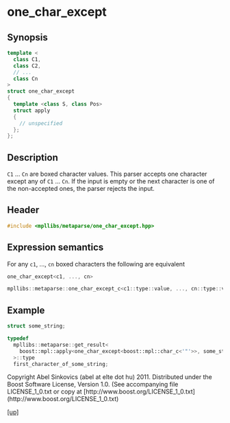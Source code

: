 # one_char_except

## Synopsis

```cpp
template <
  class C1,
  class C2,
  // ...
  class Cn
>
struct one_char_except
{
  template <class S, class Pos>
  struct apply
  {
    // unspecified
  };
};
```

## Description

`C1` ... `Cn` are boxed character values. This parser accepts one character
except any of `C1` ... `Cn`. If the input is empty or the next character is one
of the non-accepted ones, the parser rejects the input.

## Header

```cpp
#include <mpllibs/metaparse/one_char_except.hpp>
```

## Expression semantics

For any `c1`, ..., `cn` boxed characters the following are equivalent

```cpp
one_char_except<c1, ..., cn>

mpllibs::metaparse::one_char_except_c<c1::type::value, ..., cn::type::value>
```

## Example

```cpp
struct some_string;

typedef
  mpllibs::metaparse::get_result<
    boost::mpl::apply<one_char_except<boost::mpl::char_c<'"'>>, some_string>
  >::type
  first_character_of_some_string;
```

<p class="copyright">
Copyright Abel Sinkovics (abel at elte dot hu) 2011.
Distributed under the Boost Software License, Version 1.0.
(See accompanying file LICENSE_1_0.txt or copy at
[http://www.boost.org/LICENSE_1_0.txt](http://www.boost.org/LICENSE_1_0.txt)
</p>

[[up]](reference.html)


